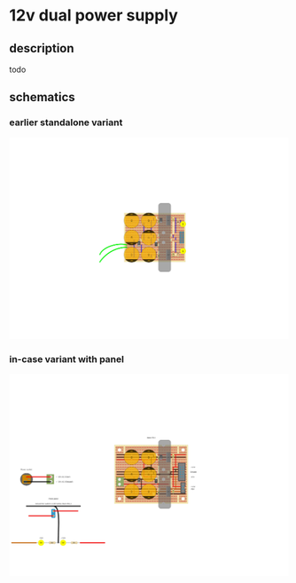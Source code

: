 # 12v dual power supply

## description

todo

## schematics

### earlier standalone variant
![12v dual power supply schematic](./12v_dual_power_supply_v3.png)

### in-case variant with panel
![12v dual power supply schematic (with panel)](12v_dual_power_supply_case_variant.png)
